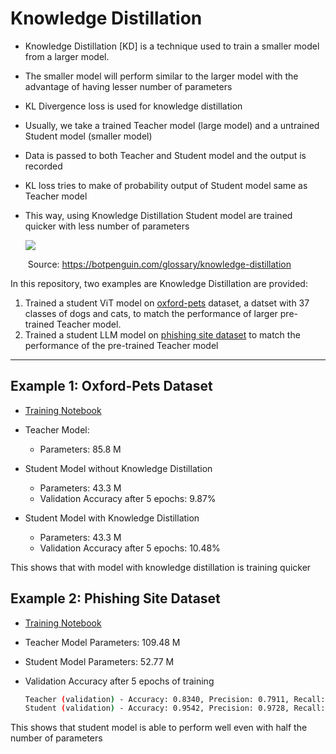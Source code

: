 # Knowledge Distillation

- Knowledge Distillation [KD] is a technique used to train a smaller model from a larger model.

- The smaller model will perform similar to the larger model with the advantage of having lesser number of parameters

- KL Divergence loss is used for knowledge distillation

- Usually, we take a trained Teacher model (large model) and a untrained Student model (smaller model)

- Data is passed to both Teacher and Student model and the output is recorded

- KL loss tries to make of probability output of Student model same as Teacher model

- This way, using Knowledge Distillation Student model are trained quicker with less number of parameters

  

  

  ![](https://cdn.botpenguin.com/assets/website/Screenshot_2024_02_27_at_3_47_23_PM_7b2e510bf0.webp)

  ​																		Source: https://botpenguin.com/glossary/knowledge-distillation



In this repository, two examples are Knowledge Distillation are provided:

1. Trained a student ViT model on [oxford-pets](https://huggingface.co/datasets/pcuenq/oxford-pets) dataset, a datset with 37 classes of dogs and cats, to match the performance of larger pre-trained Teacher model.
2. Trained a student LLM model on [phishing site dataset](https://huggingface.co/datasets/shawhin/phishing-site-classification) to match the performance of the pre-trained Teacher model



---



## Example 1: Oxford-Pets Dataset

- [Training Notebook](./KnowledgeDistillaionViT.ipynb)

- Teacher Model:
  - Parameters: 85.8 M
- Student Model without Knowledge Distillation
  - Parameters: 43.3 M
  - Validation Accuracy after 5 epochs: 9.87%
- Student Model with Knowledge Distillation
  - Parameters: 43.3 M
  - Validation Accuracy after 5 epochs: 10.48%

This shows that with model with knowledge distillation is training quicker





## Example 2: Phishing Site Dataset

- [Training Notebook](./KnowledgeDistillationLLM.ipynb)

- Teacher Model Parameters: 109.48 M

- Student Model Parameters: 52.77 M

- Validation Accuracy after 5 epochs of training

  ```bash
  Teacher (validation) - Accuracy: 0.8340, Precision: 0.7911, Recall: 0.9245, F1 Score: 0.8526
  Student (validation) - Accuracy: 0.9542, Precision: 0.9728, Recall: 0.9380, F1 Score: 0.9551
  ```

This shows that student model is able to perform well even with half the number of parameters